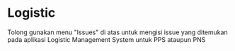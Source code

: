 # Logistic
Tolong gunakan menu "Issues" di atas untuk mengisi issue yang ditemukan pada aplikasi Logistic Management System untuk PPS ataupun PNS
